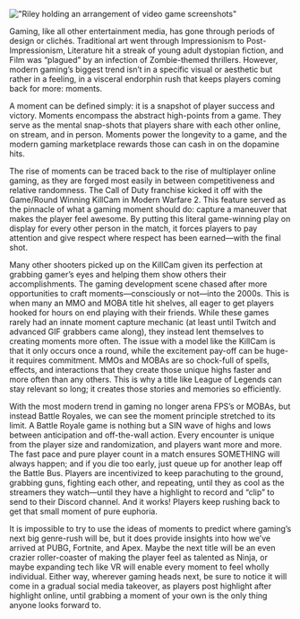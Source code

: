 !["Riley holding an arrangement of video game screenshots"](/assets/img/blog/the-monetization-of-gaming-moments/moments.jpg "Riley holding an arrangement of video game screenshots")

Gaming, like all other entertainment media, has gone through periods of design or clichés. Traditional art went through Impressionism to Post-Impressionism, Literature hit a streak of young adult dystopian fiction, and Film was “plagued” by an infection of Zombie-themed thrillers. However, modern gaming’s biggest trend isn’t in a specific visual or aesthetic but rather in a feeling, in a visceral endorphin rush that keeps players coming back for more: moments.

A moment can be defined simply: it is a snapshot of player success and victory. Moments encompass the abstract high-points from a game. They serve as the mental snap-shots that players share with each other online, on stream, and in person. Moments power the longevity to a game, and the modern gaming marketplace rewards those can cash in on the dopamine hits.

The rise of moments can be traced back to the rise of multiplayer online gaming, as they are forged most easily in between competitiveness and relative randomness. The Call of Duty franchise kicked it off with the Game/Round Winning KillCam in Modern Warfare 2. This feature served as the pinnacle of what a gaming moment should do: capture a maneuver that makes the player feel awesome. By putting this literal game-winning play on display for every other person in the match, it forces players to pay attention and give respect where respect has been earned—with the final shot.

Many other shooters picked up on the KillCam given its perfection at grabbing gamer’s eyes and helping them show others their accomplishments. The gaming development scene chased after more opportunities to craft moments—consciously or not—into the 2000s. This is when many an MMO and MOBA title hit shelves, all eager to get players hooked for hours on end playing with their friends. While these games rarely had an innate moment capture mechanic (at least until Twitch and advanced GIF grabbers came along), they instead lent themselves to creating moments more often. The issue with a model like the KillCam is that it only occurs once a round, while the excitement pay-off can be huge-it requires commitment. MMOs and MOBAs are so chock-full of spells, effects, and interactions that they create those unique highs faster and more often than any others. This is why a title like League of Legends can stay relevant so long; it creates those stories and memories so efficiently.

With the most modern trend in gaming no longer arena FPS’s or MOBAs, but instead Battle Royales, we can see the moment principle stretched to its limit. A Battle Royale game is nothing but a SIN wave of highs and lows between anticipation and off-the-wall action. Every encounter is unique from the player size and randomization, and players want more and more. The fast pace and pure player count in a match ensures SOMETHING will always happen; and if you die too early, just queue up for another leap off the Battle Bus. Players are incentivized to keep parachuting to the ground, grabbing guns, fighting each other, and repeating, until they as cool as the streamers they watch—until they have a highlight to record and “clip” to send to their Discord channel. And it works! Players keep rushing back to get that small moment of pure euphoria.

It is impossible to try to use the ideas of moments to predict where gaming’s next big genre-rush will be, but it does provide insights into how we’ve arrived at PUBG, Fortnite, and Apex. Maybe the next title will be an even crazier roller-coaster of making the player feel as talented as Ninja, or maybe expanding tech like VR will enable every moment to feel wholly individual. Either way, wherever gaming heads next, be sure to notice it will come in a gradual social media takeover, as players post highlight after highlight online, until grabbing a moment of your own is the only thing anyone looks forward to. 